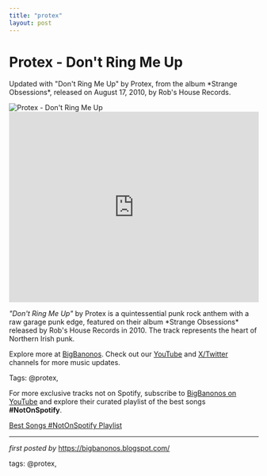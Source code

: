 ```yaml
---
title: "protex"
layout: post
---
```

<!-- Title of the Post -->
<h1 >Protex - Don't Ring Me Up</h1> <!-- Introductory Text -->
<p >Updated with "Don't Ring Me Up" by Protex, from the album *Strange Obsessions*, released on August 17, 2010, by Rob's House Records.</p> <!-- Featured Image -->
<div > <img src="https://i.discogs.com/fiyc532wE5MsLWyRjJvbe7xrnoyVyINZR-AzCPoHrq8/rs:fit/g:sm/q:40/h:300/w:300/czM6Ly9kaXNjb2dz/LWRhdGFiYXNlLWlt/YWdlcy9SLTEzNTc0/MjAtMTIxNjk5OTk4/NC5qcGVn.jpeg" alt="Protex - Don't Ring Me Up" />
</div> <!-- YouTube Video Embed -->
<div > <iframe width="100%" height="385" src="https://www.youtube.com/embed/VlJtEc-v00w" title="Protex - Don't Ring Me Up" frameborder="0" allow="accelerometer; autoplay; clipboard-write; encrypted-media; gyroscope; picture-in-picture; web-share" referrerpolicy="strict-origin-when-cross-origin" allowfullscreen></iframe>
</div> <!-- Song Information -->
<div > <p><em>"Don't Ring Me Up"</em> by Protex is a quintessential punk rock anthem with a raw garage punk edge, featured on their album *Strange Obsessions* released by Rob's House Records in 2010. The track represents the heart of Northern Irish punk.</p>
</div> <!-- Footer Links -->
<div > <p>Explore more at <a href="https://bigbanonos.blogspot.com/" target="_blank">BigBanonos</a>. Check out our <a href="https://www.youtube.com/@BigBanonos" target="_blank">YouTube</a> and <a href="https://x.com/bigbanonos" target="_blank">X/Twitter</a> channels for more music updates.</p>
</div> <!-- Tags -->
<p >Tags: @protex,</p>


<!--Subscribe and Playlist Links-->
<div>
    <p>For more exclusive tracks not on Spotify, subscribe to <a href="https://www.youtube.com/@BigBanonos" target="_blank">BigBanonos on YouTube</a> and explore their curated playlist of the best songs <strong>#NotOnSpotify</strong>.</p>
    <p><a href="https://www.youtube.com/playlist?list=PLtuNtuTatqI0kFahUCbtbfenC_ET5O_tr" target="_blank">Best Songs #NotOnSpotify Playlist<br /></a></p></div>

<hr />

<p><em>first posted by</em> <a href="https://bigbanonos.blogspot.com/" rel="noopener" target="_new">https://bigbanonos.blogspot.com/</a></p>

<p>tags: @protex,</p>
